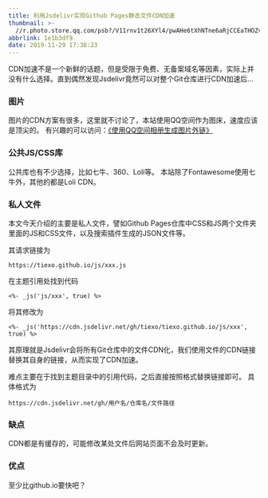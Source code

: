 ```yaml
---
title: 利用Jsdelivr实现Github Pages静态文件CDN加速
thumbnail: >-
  //r.photo.store.qq.com/psb?/V11rnv1t26XYl4/pwAHe6tXhNTne6aRjCCEaTHOZvSG4rO48zhmoLoPcmQ!/r/dFQBAAAAAAAAnull&bo=sATpAbAE6QERCT4!&rf=photolist&t=5_yake_qzoneimgout.png
abbrlink: 1e1b3df9
date: 2019-11-29 17:38:23
---
```


CDN加速不是一个新鲜的话题，但是受限于免费、无备案域名等因素，实际上并没有什么选择。直到偶然发现Jsdelivr竟然可以对整个Git仓库进行CDN加速后...
<!--more-->

### 图片

图片的CDN方案有很多，这里就不讨论了，本站使用QQ空间作为图床，速度应该是顶尖的。
有兴趣的可以访问：<a href="https://tiexo.github.io/e4ed098a/" target="_blank">《使用QQ空间相册生成图片外链》</a>

### 公共JS/CSS库

公共库也有不少选择，比如七牛、360、Loli等。
本站除了Fontawesome使用七牛外，其他的都是Loli CDN。

### 私人文件

本文今天介绍的主要是私人文件，譬如Github Pages仓库中CSS和JS两个文件夹里面的JS和CSS文件，以及搜索插件生成的JSON文件等。

其请求链接为

```
https://tiexo.github.io/js/xxx.js
```
在主题引用处找到代码

```
<%- _js('js/xxx', true) %>
```
将其修改为

```
<%- _js('https://cdn.jsdelivr.net/gh/tiexo/tiexo.github.io/js/xxx', true) %>
```

其原理就是Jsdelivr会将所有Git仓库中的文件CDN化，我们使用文件的CDN链接替换其自身的链接，从而实现了CDN加速。

难点主要在于找到主题目录中的引用代码，之后直接按照格式替换链接即可。
具体格式为

```
https://cdn.jsdelivr.net/gh/用户名/仓库名/文件路径
```

### 缺点

CDN都是有缓存的，可能修改某处文件后网站页面不会及时更新。

### 优点

至少比github.io要快吧？